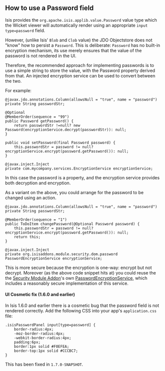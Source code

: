 How to use a Password field
--------------------

Isis provides the `org.apache.isis.applib.value.Password` value type which the Wicket viewer will automatically render
using an appropriate `input type=password` field.

However, (unlike Isis' `Blob` and `Clob` value) the JDO Objectstore does not "know" how to persist a `Password`.  This
is deliberate: `Password` has no built-in encryption mechanism, its use merely ensures that the value of the password
is not rendered in the UI.

Therefore, the recommended approach for implementing passwords is to use a simple string to store the value, with the
Password property derived from that.  An injected encryption service can be used to convert between the two.

For example:

    @javax.jdo.annotations.Column(allowsNull = "true", name = "password")
    private String passwordStr;

    @Optional
    @MemberOrder(sequence = "99")
    public Password getPassword() {
        return passwordStr !=null? new Password(encryptionService.decrypt(passwordStr)): null;
    }

    public void setPassword(final Password password) {
        this.passwordStr = password != null? encryptionService.encrypt(password.getPassword()): null;
    }

    @javax.inject.Inject
    private com.mycompany.services.EncryptionService encryptionService;

In this case the password is a property, and the encryption service provides both decryption and encryption.

As a variant on the above, you could arrange for the password to be changed using an action.

    @javax.jdo.annotations.Column(allowsNull = "true", name = "password")
    private String passwordStr;
    
    @MemberOrder(sequence = "1")
    public ToDoItem changePassword(@Optional Password password) {
        this.passwordStr = password != null? encryptionService.encrypt(password.getPassword()): null;
        return this;
    }
    
    @javax.inject.Inject
    private org.isisaddons.module.security.dom.password PasswordEncryptionService encryptionService;
    

This is more secure because the encryption is one-way: encrypt but not decrypt.  Moreover (as the above code snippet 
hits at) you could reuse the the [Security Module Addon](https://github.com/isisaddons/isis-module-security)'s own
[PasswordEncryptionService](https://github.com/isisaddons/isis-module-security/tree/917f1933f978643cd319a35d1be0dd7333e88f76/dom/src/main/java/org/isisaddons/module/security/dom/password), which
includes a reasonably secure implementation of this service.


#### UI Cosmetic fix (1.6.0 and earlier)

In Isis 1.6.0 and earlier there is a cosmetic bug that the password field is not rendered correctly.  Add the following
CSS into your app's `application.css` file:
    
    .isisPasswordPanel input[type=password] {
        border-radius:4px;
        -moz-border-radius:4px;
        -webkit-border-radius:4px;
        padding:6px;
        border:1px solid #F0EFEA;
        border-top:1px solid #CCCBC7;
    }

This has been fixed in `1.7.0-SNAPSHOT`.